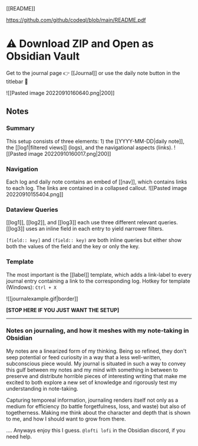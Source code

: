 [[README]]

https://github.com/github/codeql/blob/main/README.pdf

# ⚠ Download ZIP and Open as Obsidian Vault

Get to the journal page 👉 [[Journal]]  or use the daily note button in the titlebar 🔼

 ![[Pasted image 20220910160640.png|200]]

## Notes

### Summary

This setup consists of three elements: 1) the [[YYYY-MM-DD|daily note]], the [[log1|filtered views]] (logs), and the navigational aspects (links).
![[Pasted image 20220910160017.png|200]]
### Navigation
Each log and daily note contains an embed of [[nav]], which contains links to each log. The links are contained in a collapsed callout.
![[Pasted image 20220910155404.png]]

### Dataview Queries
[[log1]], [[log2]], and [[log3]] each use three different relevant queries. [[log3]] uses an inline field in each entry to yield narrower filters. 

`[field:: key]` and `(field:: key)` are both inline queries but either show both the values of the field and the key or only the key.

### Template
The most important is the [[label]] template, which adds a link-label to every journal entry containing a link to the corresponding log. Hotkey for template (Windows):  `Ctrl + X` 

![[journalexample.gif|border]]




**[STOP HERE IF YOU JUST WANT THE SETUP]**

----

### Notes on journaling, and how it meshes with my note-taking in Obsidian

My notes are a linearized form of my thinking. Being so refined, they don't seep potential or feed curiosity in a way that a less well-written, subconscious piece would. My journal is situated in such a way to convey this gulf between my notes and my mind with something in between to preserve and distribute horrible pieces of interesting writing that make me excited to both explore a new set of knowledge and rigorously test my understanding in note-taking. 

Capturing temporeal information, journaling renders itself not only as a medium for efficiency (to battle forgetfulness, loss, and waste) but also of togetherness. Making me think about the character and depth that is shown to me, and how I should want to grow from there.

.... Anyways enjoy this I guess. `@lofti lofi` in the Obsidian discord, if you need help. 
